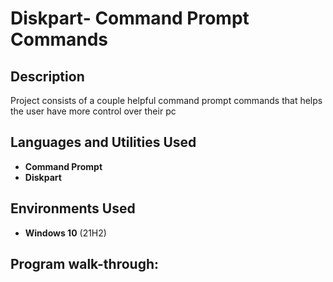 <h1>Diskpart- Command Prompt Commands</h1>

<h2>Description</h2>
Project consists of a couple helpful command prompt commands that helps the user have more control over their pc


<h2>Languages and Utilities Used</h2>

- <b>Command Prompt</b> 
- <b>Diskpart</b>

<h2>Environments Used </h2>

- <b>Windows 10</b> (21H2)

<h2>Program walk-through:</h2>
<p align="center">
